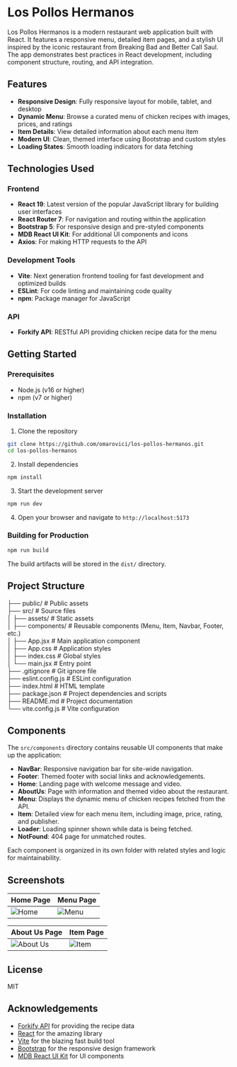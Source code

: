 # Los Pollos Hermanos

Los Pollos Hermanos is a modern restaurant web application built with React. It features a responsive menu, detailed item pages, and a stylish UI inspired by the iconic restaurant from Breaking Bad and Better Call Saul. The app demonstrates best practices in React development, including component structure, routing, and API integration.

## Features
- **Responsive Design**: Fully responsive layout for mobile, tablet, and desktop
- **Dynamic Menu**: Browse a curated menu of chicken recipes with images, prices, and ratings
- **Item Details**: View detailed information about each menu item
- **Modern UI**: Clean, themed interface using Bootstrap and custom styles
- **Loading States**: Smooth loading indicators for data fetching

## Technologies Used

### Frontend
- **React 19**: Latest version of the popular JavaScript library for building user interfaces
- **React Router 7**: For navigation and routing within the application
- **Bootstrap 5**: For responsive design and pre-styled components
- **MDB React UI Kit**: For additional UI components and icons
- **Axios**: For making HTTP requests to the API

### Development Tools
- **Vite**: Next generation frontend tooling for fast development and optimized builds
- **ESLint**: For code linting and maintaining code quality
- **npm**: Package manager for JavaScript

### API
- **Forkify API**: RESTful API providing chicken recipe data for the menu

## Getting Started

### Prerequisites
- Node.js (v16 or higher)
- npm (v7 or higher)

### Installation

1. Clone the repository
```bash
git clone https://github.com/omarovici/los-pollos-hermanos.git
cd los-pollos-hermanos
```

2. Install dependencies
```bash
npm install
```

3. Start the development server
```bash
npm run dev
```

4. Open your browser and navigate to `http://localhost:5173`

### Building for Production

```bash
npm run build
```

The build artifacts will be stored in the `dist/` directory.

## Project Structure
├── public/              # Public assets  
├── src/                 # Source files  
│   ├── assets/          # Static assets  
│   ├── components/      # Reusable components (Menu, Item, Navbar, Footer, etc.)  
│   ├── App.jsx          # Main application component  
│   ├── App.css          # Application styles  
│   ├── index.css        # Global styles  
│   └── main.jsx         # Entry point  
├── .gitignore           # Git ignore file  
├── eslint.config.js     # ESLint configuration  
├── index.html           # HTML template  
├── package.json         # Project dependencies and scripts  
├── README.md            # Project documentation  
└── vite.config.js       # Vite configuration

## Components

The `src/components` directory contains reusable UI components that make up the application:

- **NavBar**: Responsive navigation bar for site-wide navigation.
- **Footer**: Themed footer with social links and acknowledgements.
- **Home**: Landing page with welcome message and video.
- **AboutUs**: Page with information and themed video about the restaurant.
- **Menu**: Displays the dynamic menu of chicken recipes fetched from the API.
- **Item**: Detailed view for each menu item, including image, price, rating, and publisher.
- **Loader**: Loading spinner shown while data is being fetched.
- **NotFound**: 404 page for unmatched routes.

Each component is organized in its own folder with related styles and logic for maintainability.

## Screenshots

| Home Page | Menu Page |
|-----------|-----------|
| ![Home](./assets/screenshots/Home.jpg) | ![Menu](./assets/screenshots/Menu.jpg) |

| About Us Page | Item Page |
|---------------|-----------|
| ![About Us](./assets/screenshots/About.jpg) | ![Item](./assets/screenshots/Item.jpg) |

<!-- Place your screenshots in ./assets/screenshots/ and update paths if needed -->

## License
MIT

## Acknowledgements
- [Forkify API](https://forkify-api.herokuapp.com/) for providing the recipe data
- [React](https://reactjs.org/) for the amazing library
- [Vite](https://vitejs.dev/) for the blazing fast build tool
- [Bootstrap](https://getbootstrap.com/) for the responsive design framework
- [MDB React UI Kit](https://mdbootstrap.com/docs/react/) for UI components
